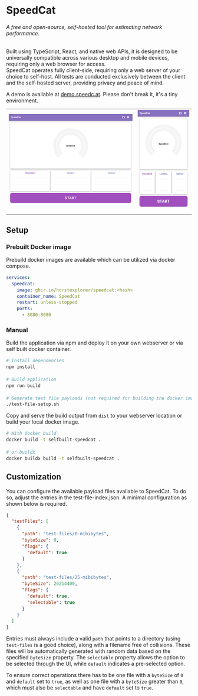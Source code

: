 # SpeedCat
###### A free and open-source, self-hosted tool for estimating network performance.  
Built using TypeScript, React, and native web APIs, it is designed to be universally compatible across various desktop and mobile devices, requiring only a web browser for access.  
SpeedCat operates fully client-side, requiring only a web server of your choice to self-host.
All tests are conducted exclusively between the client and the self-hosted server, providing privacy and peace of mind.

A demo is available at [demo.speedc.at](https://demo.speedc.at). Please don't break it, it's a tiny environment.

<table>
  <tr>
    <td>
      <img src=".github/images/desktop.png" alt="Speedcat Desktop View">
    </td>
    <td>
      <img src=".github/images/mobile.png" alt="Speedcat Mobile View">
    </td>
  </tr>
</table>

## Setup
### Prebuilt Docker image
Prebuild docker images are available which can be utilized via docker compose.
```yaml
services:
  speedcat:
    image: ghcr.io/horstexplorer/speedcat:<hash>
    container_name: SpeedCat
    restart: unless-stopped
    ports:
      - 8080:8080
```

### Manual
Build the application via npm and deploy it on your own webserver or via self built docker container.
```bash
# Install dependencies
npm install

# Build application
npm run build

# Generate test file payloads (not required for building the docker image in the next step)
./test-file-setup.sh
```
Copy and serve the build output from `dist` to your webserver location or build your local docker image.
```bash
# With docker build
docker build -t selfbuilt-speedcat .

# or buildx
docker buildx build -t selfbuilt-speedcat .
```

## Customization
You can configure the available payload files available to SpeedCat. To do so, adjust the entries in the test-file-index.json.
A minimal configuration as shown below is required.
```json
{
  "testFiles": [
    {
      "path": "test-files/0-mibibytes",
      "byteSize": 0,
      "flags": {
        "default": true
      }
    },
    {
      "path": "test-files/25-mibibytes",
      "byteSize": 26214400,
      "flags": {
        "default": true,
        "selectable": true
      }
    }
  ]
}
```
Entries must always include a valid `path` that points to a directory (using `test-files` is a good choice), along with a filename free of collisions.
These files will be automatically generated with random data based on the specified `byteSize` property.
The `selectable` property allows the option to be selected through the UI, while `default` indicates a pre-selected option.

To ensure correct operations there has to be one file with a `byteSize` of `0` and `default` set to `true`, as well as one file with a `byteSize` greater than `0`, which must also be `selectable` and have `default` set to `true`.

